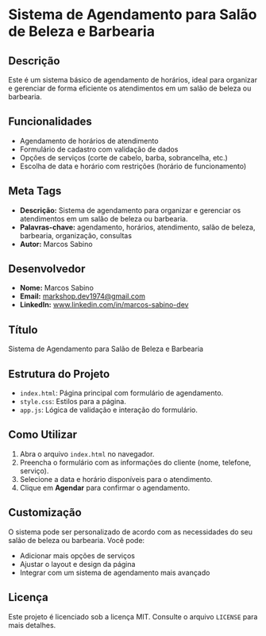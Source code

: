 # Sistema de Agendamento para Salão de Beleza e Barbearia

## Descrição
Este é um sistema básico de agendamento de horários, ideal para organizar e gerenciar de forma eficiente os atendimentos em um salão de beleza ou barbearia.

## Funcionalidades
- Agendamento de horários de atendimento
- Formulário de cadastro com validação de dados
- Opções de serviços (corte de cabelo, barba, sobrancelha, etc.)
- Escolha de data e horário com restrições (horário de funcionamento)

## Meta Tags
- **Descrição:** Sistema de agendamento para organizar e gerenciar os atendimentos em um salão de beleza ou barbearia.
- **Palavras-chave:** agendamento, horários, atendimento, salão de beleza, barbearia, organização, consultas
- **Autor:** Marcos Sabino

## Desenvolvedor
- **Nome:** Marcos Sabino
- **Email:** markshop.dev1974@gmail.com
- **LinkedIn:** www.linkedin.com/in/marcos-sabino-dev


## Título
Sistema de Agendamento para Salão de Beleza e Barbearia

## Estrutura do Projeto
- `index.html`: Página principal com formulário de agendamento.
- `style.css`: Estilos para a página.
- `app.js`: Lógica de validação e interação do formulário.

## Como Utilizar
1. Abra o arquivo `index.html` no navegador.
2. Preencha o formulário com as informações do cliente (nome, telefone, serviço).
3. Selecione a data e horário disponíveis para o atendimento.
4. Clique em **Agendar** para confirmar o agendamento.

## Customização
O sistema pode ser personalizado de acordo com as necessidades do seu salão de beleza ou barbearia. Você pode:
- Adicionar mais opções de serviços
- Ajustar o layout e design da página
- Integrar com um sistema de agendamento mais avançado

## Licença
Este projeto é licenciado sob a licença MIT. Consulte o arquivo `LICENSE` para mais detalhes.
